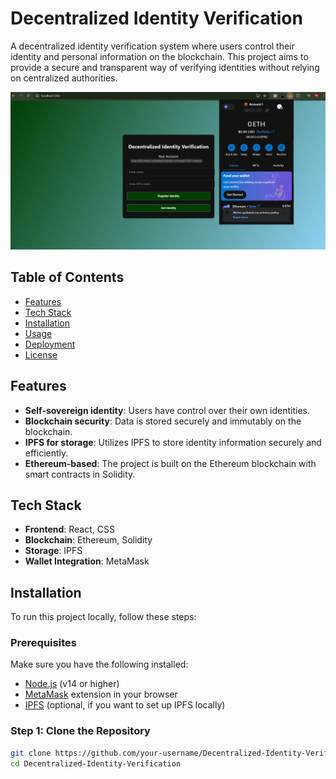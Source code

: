 # Decentralized Identity Verification

A decentralized identity verification system where users control their identity and personal information on the blockchain. This project aims to provide a secure and transparent way of verifying identities without relying on centralized authorities.

![Project Screenshot](./screenshot.jpg) <!-- Replace with an actual screenshot of the project interface -->

## Table of Contents
- [Features](#features)
- [Tech Stack](#tech-stack)
- [Installation](#installation)
- [Usage](#usage)
- [Deployment](#deployment)
- [License](#license)

## Features
- **Self-sovereign identity**: Users have control over their own identities.
- **Blockchain security**: Data is stored securely and immutably on the blockchain.
- **IPFS for storage**: Utilizes IPFS to store identity information securely and efficiently.
- **Ethereum-based**: The project is built on the Ethereum blockchain with smart contracts in Solidity.

## Tech Stack
- **Frontend**: React, CSS
- **Blockchain**: Ethereum, Solidity
- **Storage**: IPFS
- **Wallet Integration**: MetaMask

## Installation

To run this project locally, follow these steps:

### Prerequisites
Make sure you have the following installed:
- [Node.js](https://nodejs.org/) (v14 or higher)
- [MetaMask](https://metamask.io/) extension in your browser
- [IPFS](https://ipfs.io/) (optional, if you want to set up IPFS locally)

### Step 1: Clone the Repository
```bash
git clone https://github.com/your-username/Decentralized-Identity-Verification.git
cd Decentralized-Identity-Verification
